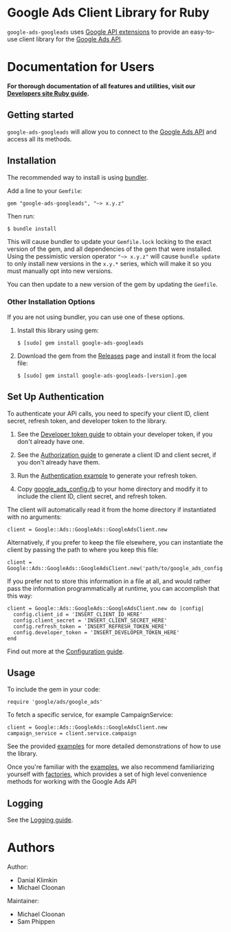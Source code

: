 # Google Ads Client Library for Ruby

`google-ads-googleads` uses [Google API extensions][google-gax] to provide an
easy-to-use client library for the [Google Ads API][].

[google-gax]: https://github.com/googleapis/gax-ruby
[Google Ads API]: https://developers.google.com/google-ads/api

# Documentation for Users

**For thorough documentation of all features and utilities, visit our
[Developers site Ruby guide][].**

[Developers site Ruby guide]: https://developers.google.com/google-ads/api/docs/client-libs/ruby/

## Getting started

`google-ads-googleads` will allow you to connect to the
[Google Ads API][] and access all its methods.

## Installation

The recommended way to install is using [bundler][].

Add a line to your `Gemfile`:

    gem "google-ads-googleads", "~> x.y.z"

Then run:

    $ bundle install
    
This will cause bundler to update your `Gemfile.lock` locking to the exact
version of the gem, and all dependencies of the gem that were installed.
Using the pessimistic version operator `"~> x.y.z"` will cause `bundle
update` to only install new versions in the `x.y.*` series, which will
make it so you must manually opt into new versions.

You can then update to a new version of the gem by updating the `Gemfile`.

### Other Installation Options

If you are not using bundler, you can use one of these options.

1. Install this library using gem:

       $ [sudo] gem install google-ads-googleads

1. Download the gem from the [Releases][] page and install it from the local
file:

       $ [sudo] gem install google-ads-googleads-[version].gem

[Releases]: https://github.com/googleads/google-ads-ruby/releases
[bundler]: https://bundler.io/

## Set Up Authentication

To authenticate your API calls, you need to specify your client ID, client
secret, refresh token, and developer token to the library.

1. See the [Developer token guide][] to obtain your developer token, if you
   don't already have one.

1. See the [Authorization guide][] to generate a client ID and client secret,
   if you don't already have them.

1. Run the [Authentication example][] to generate your refresh token.

1. Copy [google_ads_config.rb][] to your home directory and modify it to include
the client ID, client secret, and refresh token.

The client will automatically read it from the home directory if instantiated
with no arguments:

    client = Google::Ads::GoogleAds::GoogleAdsClient.new

Alternatively, if you prefer to keep the file elsewhere, you can instantiate the
client by passing the path to where you keep this file:

    client = Google::Ads::GoogleAds::GoogleAdsClient.new('path/to/google_ads_config.rb')

If you prefer not to store this information in a file at all, and would rather
pass the information programmatically at runtime, you can accomplish that this
way:

    client = Google::Ads::GoogleAds::GoogleAdsClient.new do |config|
      config.client_id = 'INSERT_CLIENT_ID_HERE'
      config.client_secret = 'INSERT_CLIENT_SECRET_HERE'
      config.refresh_token = 'INSERT_REFRESH_TOKEN_HERE'
      config.developer_token = 'INSERT_DEVELOPER_TOKEN_HERE'
    end

Find out more at the [Configuration guide][].

[Developer token guide]: https://developers.google.com/google-ads/api/docs/first-call/dev-token
[Authorization guide]: https://developers.google.com/google-ads/api/docs/oauth/overview
[Authentication example]: https://github.com/googleads/google-ads-ruby/blob/master/examples/authentication/authenticate_in_standalone_application.rb
[google_ads_config.rb]: https://github.com/googleads/google-ads-ruby/blob/master/google_ads_config.rb
[Configuration guide]: https://developers.google.com/google-ads/api/docs/client-libs/ruby/configuration

## Usage

To include the gem in your code:

    require 'google/ads/google_ads'

To fetch a specific service, for example CampaignService:

    client = Google::Ads::GoogleAds::GoogleAdsClient.new
    campaign_service = client.service.campaign

See the provided [examples][] for more detailed demonstrations of how to use the
library.

Once you're familiar with the [examples][], we also recommend familiarizing
yourself with [factories][], which provides a set of high level convenience
methods for working with the Google Ads API

[examples]: https://github.com/googleads/google-ads-ruby/blob/master/examples
[factories]: https://developers.google.com/google-ads/api/docs/client-libs/ruby/factories

## Logging

See the [Logging guide][].

[Logging guide]: https://developers.google.com/google-ads/api/docs/client-libs/ruby/logging

# Authors

Author:

 - Danial Klimkin
 - Michael Cloonan

Maintainer:

 - Michael Cloonan
 - Sam Phippen
